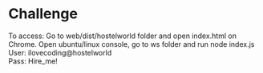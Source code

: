 # Challenge

To access:
Go to web/dist/hostelworld folder and open index.html on Chrome.
Open ubuntu/linux console, go to ws folder and run node index.js
<br>
User: ilovecoding@hostelworld
<br>
Pass: Hire_me!
